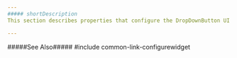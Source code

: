 ```yaml
---
##### shortDescription
This section describes properties that configure the DropDownButton UI component's contents, behavior, and appearance.

---
```

#####See Also#####
#include common-link-configurewidget